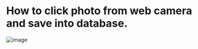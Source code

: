 How to click photo from web camera and save into database.
================================================================

![image](https://user-images.githubusercontent.com/58267203/185133553-c34c5a71-06ca-482f-b66e-e01441158289.png)
